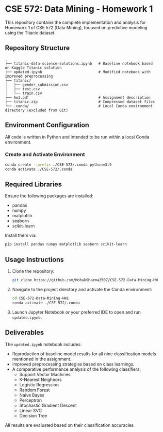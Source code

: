 
# CSE 572: Data Mining - Homework 1

This repository contains the complete implementation and analysis for Homework 1 of CSE 572 (Data Mining), focused on predictive modeling using the Titanic dataset.

## Repository Structure

```
.
├── titanic-data-science-solutions.ipynb   # Baseline notebook based on Kaggle Titanic solution
├── updated.ipynb                          # Modified notebook with improved preprocessing
├── titanic/
│   ├── gender_submission.csv
│   ├── test.csv
│   └── train.csv
├── hw1.pdf                                # Assignment description
├── titanic.zip                            # Compressed dataset files
└── .conda/                                # Local Conda environment directory (excluded from Git)
```

## Environment Configuration

All code is written in Python and intended to be run within a local Conda environment.

### Create and Activate Environment

```bash
conda create --prefix ./CSE-572/.conda python=3.9
conda activate ./CSE-572/.conda
```

## Required Libraries

Ensure the following packages are installed:

- pandas
- numpy
- matplotlib
- seaborn
- scikit-learn

Install them via:

```bash
pip install pandas numpy matplotlib seaborn scikit-learn
```

## Usage Instructions

1. Clone the repository:
   ```bash
   git clone https://github.com/MohakSharma2507/CSE-572-Data-Mining-HW1.git
   ```

2. Navigate to the project directory and activate the Conda environment:
   ```bash
   cd CSE-572-Data-Mining-HW1
   conda activate ./CSE-572/.conda
   ```

3. Launch Jupyter Notebook or your preferred IDE to open and run `updated.ipynb`.

## Deliverables

The `updated.ipynb` notebook includes:

- Reproduction of baseline model results for all nine classification models mentioned in the assignment.
- Improved preprocessing strategies based on class learnings.
- A comparative performance analysis of the following classifiers:
  - Support Vector Machines
  - K-Nearest Neighbors
  - Logistic Regression
  - Random Forest
  - Naive Bayes
  - Perceptron
  - Stochastic Gradient Descent
  - Linear SVC
  - Decision Tree

All results are evaluated based on their classification accuracies.
